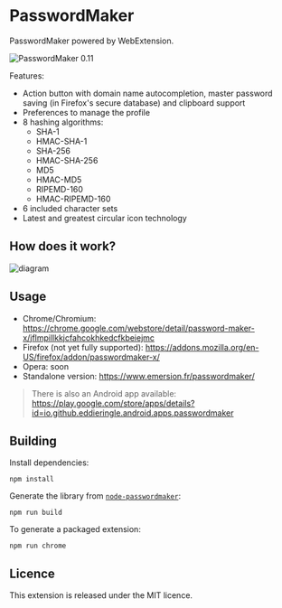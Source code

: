 # PasswordMaker

PasswordMaker powered by WebExtension.

![PasswordMaker 0.11](https://cloud.githubusercontent.com/assets/506932/8762930/6fca6812-2d87-11e5-911b-6a7e354fcc45.png)

Features:
* Action button with domain name autocompletion, master password saving (in Firefox's secure database) and clipboard support
* Preferences to manage the profile
* 8 hashing algorithms:
  * SHA-1
  * HMAC-SHA-1
  * SHA-256
  * HMAC-SHA-256
  * MD5
  * HMAC-MD5
  * RIPEMD-160
  * HMAC-RIPEMD-160
* 6 included character sets
* Latest and greatest circular icon technology

How does it work?
-----------------

![diagram](https://cloud.githubusercontent.com/assets/506932/3291715/4b9b80d6-f587-11e3-9115-d322e5748806.png)

Usage
-----

* Chrome/Chromium: https://chrome.google.com/webstore/detail/password-maker-x/jflmpillkkjcfahcokhkedcfkbeiejmc
* Firefox (not yet fully supported): https://addons.mozilla.org/en-US/firefox/addon/passwordmaker-x/
* Opera: soon
* Standalone version: https://www.emersion.fr/passwordmaker/

> There is also an Android app available: https://play.google.com/store/apps/details?id=io.github.eddieringle.android.apps.passwordmaker

Building
--------

Install dependencies:
```
npm install
```

Generate the library from [`node-passwordmaker`](https://github.com/emersion/node-passwordmaker):
```
npm run build
```

To generate a packaged extension:
```
npm run chrome
```

Licence
-------

This extension is released under the MIT licence.
